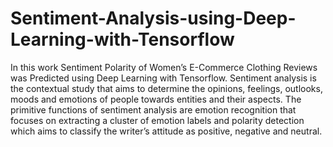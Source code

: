# Sentiment-Analysis-using-Deep-Learning-with-Tensorflow
In this work Sentiment Polarity of Women’s E-Commerce Clothing Reviews was Predicted using Deep Learning with Tensorflow. Sentiment analysis is the contextual study that aims to determine the opinions, feelings, outlooks, moods and emotions of people towards entities and their aspects. The primitive functions of sentiment analysis are emotion recognition that focuses on extracting a cluster of emotion labels and polarity detection which aims to classify the writer’s attitude as positive, negative and neutral.
